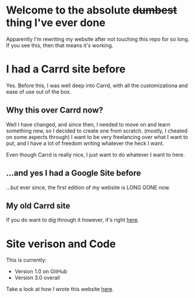 # Welcome to the absolute ~~dumbest~~ thing I've ever done
Apparently I'm rewriting my website after not touching this repo for so long. If you see this, then that means it's working.

# I had a Carrd site before
Yes. Before this, I was well deep into Carrd, with all the customizationa and ease of use out of the box. 

## Why this over Carrd now?
Well I have changed, and since then, I needed to move on and learn something new, so I decided to create one from scratch. (mostly, I cheated on some aspects through) I want to be very freelancing over what I want to put, and I have a lot of freedom writing whatever the heck I want.

Even though Carrd is really nice, I just want to do whatever I want to here.

## ...and yes I had a Google Site before
...but ever since, the first edition of my website is LONG GONE now.

## My old Carrd site
If you do want to dig through it however, it's right [here](https://kirbix12.carrd.co).

# Site verison and Code
This is currently:
- Version 1.0 on GitHub
- Version 3.0 overall

Take a look at how I wrote this website [here](https://github.com/k1yrix/k1yrix.github.io).